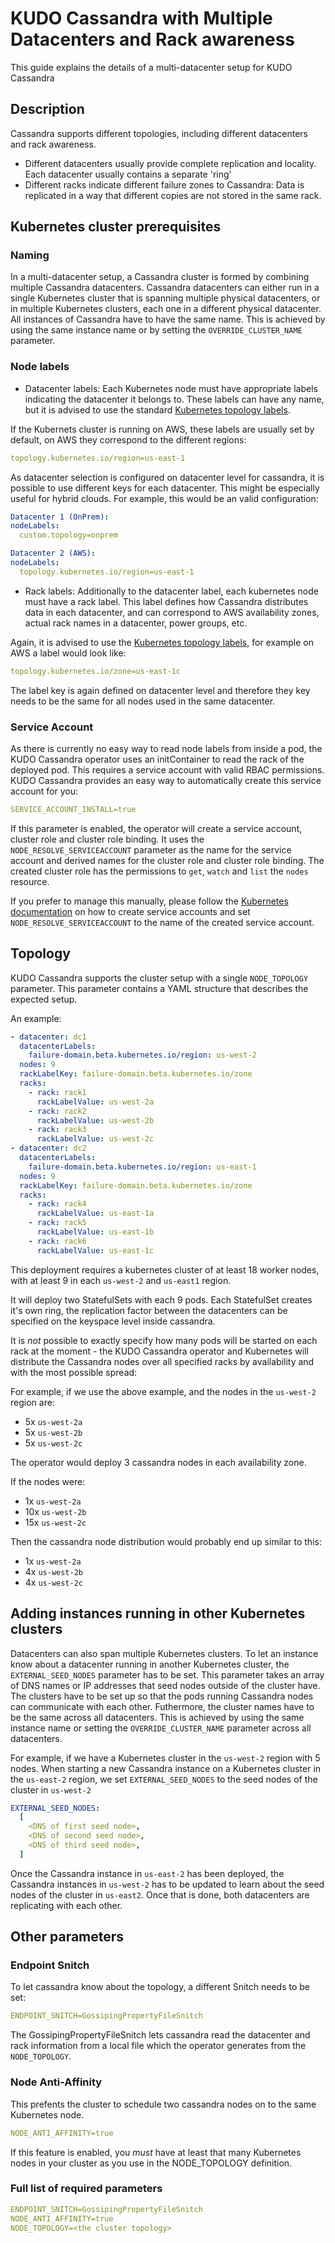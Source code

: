 # KUDO Cassandra with Multiple Datacenters and Rack awareness

This guide explains the details of a multi-datacenter setup for KUDO Cassandra

## Description

Cassandra supports different topologies, including different datacenters and
rack awareness.

- Different datacenters usually provide complete replication and locality. Each
  datacenter usually contains a separate 'ring'
- Different racks indicate different failure zones to Cassandra: Data is
  replicated in a way that different copies are not stored in the same rack.

## Kubernetes cluster prerequisites

### Naming

In a multi-datacenter setup, a Cassandra cluster is formed by combining multiple
Cassandra datacenters. Cassandra datacenters can either run in a single
Kubernetes cluster that is spanning multiple physical datacenters, or in
multiple Kubernetes clusters, each one in a different physical datacenter.
All instances of Cassandra have to have the same name. This is achieved by using
the same instance name or by setting the `OVERRIDE_CLUSTER_NAME` parameter.

### Node labels

- Datacenter labels: Each Kubernetes node must have appropriate labels
  indicating the datacenter it belongs to. These labels can have any name, but
  it is advised to use the standard
  [Kubernetes topology labels](https://kubernetes.io/docs/reference/kubernetes-api/labels-annotations-taints/#topologykubernetesioregion).

If the Kubernets cluster is running on AWS, these labels are usually set by
default, on AWS they correspond to the different regions:

```yaml
topology.kubernetes.io/region=us-east-1
```

As datacenter selection is configured on datacenter level for cassandra, it is
possible to use different keys for each datacenter. This might be especially
useful for hybrid clouds. For example, this would be an valid configuration:

```yaml
Datacenter 1 (OnPrem):
nodeLabels:
  custom.topology=onprem

Datacenter 2 (AWS):
nodeLabels:
  topology.kubernetes.io/region=us-east-1
```

- Rack labels: Additionally to the datacenter label, each kubernetes node must
  have a rack label. This label defines how Cassandra distributes data in each
  datacenter, and can correspond to AWS availability zones, actual rack names in
  a datacenter, power groups, etc.

Again, it is advised to use the
[Kubernetes topology labels](https://kubernetes.io/docs/reference/kubernetes-api/labels-annotations-taints/#topologykubernetesioregion),
for example on AWS a label would look like:

```yaml
topology.kubernetes.io/zone=us-east-1c
```

The label key is again defined on datacenter level and therefore they key needs
to be the same for all nodes used in the same datacenter.

### Service Account

As there is currently no easy way to read node labels from inside a pod, the
KUDO Cassandra operator uses an initContainer to read the rack of the deployed
pod. This requires a service account with valid RBAC permissions. KUDO Cassandra
provides an easy way to automatically create this service account for you:

```yaml
SERVICE_ACCOUNT_INSTALL=true
```

If this parameter is enabled, the operator will create a service account,
cluster role and cluster role binding. It uses the `NODE_RESOLVE_SERVICEACCOUNT`
parameter as the name for the service account and derived names for the cluster
role and cluster role binding. The created cluster role has the permissions to
`get`, `watch` and `list` the `nodes` resource.

If you prefer to manage this manually, please follow the
[Kubernetes documentation](https://kubernetes.io/docs/tasks/configure-pod-container/configure-service-account/)
on how to create service accounts and set `NODE_RESOLVE_SERVICEACCOUNT` to the
name of the created service account.

## Topology

KUDO Cassandra supports the cluster setup with a single `NODE_TOPOLOGY`
parameter. This parameter contains a YAML structure that describes the expected
setup.

An example:

```yaml
- datacenter: dc1
  datacenterLabels:
    failure-domain.beta.kubernetes.io/region: us-west-2
  nodes: 9
  rackLabelKey: failure-domain.beta.kubernetes.io/zone
  racks:
    - rack: rack1
      rackLabelValue: us-west-2a
    - rack: rack2
      rackLabelValue: us-west-2b
    - rack: rack3
      rackLabelValue: us-west-2c
- datacenter: dc2
  datacenterLabels:
    failure-domain.beta.kubernetes.io/region: us-east-1
  nodes: 9
  rackLabelKey: failure-domain.beta.kubernetes.io/zone
  racks:
    - rack: rack4
      rackLabelValue: us-east-1a
    - rack: rack5
      rackLabelValue: us-east-1b
    - rack: rack6
      rackLabelValue: us-east-1c
```

This deployment requires a kubernetes cluster of at least 18 worker nodes, with
at least 9 in each `us-west-2` and `us-east1` region.

It will deploy two StatefulSets with each 9 pods. Each StatefulSet creates it's
own ring, the replication factor between the datacenters can be specified on the
keyspace level inside cassandra.

It is _not_ possible to exactly specify how many pods will be started on each
rack at the moment - the KUDO Cassandra operator and Kubernetes will distribute
the Cassandra nodes over all specified racks by availability and with the most
possible spread:

For example, if we use the above example, and the nodes in the `us-west-2`
region are:

- 5x `us-west-2a`
- 5x `us-west-2b`
- 5x `us-west-2c`

The operator would deploy 3 cassandra nodes in each availability zone.

If the nodes were:

- 1x `us-west-2a`
- 10x `us-west-2b`
- 15x `us-west-2c`

Then the cassandra node distribution would probably end up similar to this:

- 1x `us-west-2a`
- 4x `us-west-2b`
- 4x `us-west-2c`

## Adding instances running in other Kubernetes clusters

Datacenters can also span multiple Kubernetes clusters. To let an instance know
about a datacenter running in another Kubernetes cluster, the
`EXTERNAL_SEED_NODES` parameter has to be set. This parameter takes an array of
DNS names or IP addresses that seed nodes outside of the cluster have. The
clusters have to be set up so that the pods running Cassandra nodes can
communicate with each other. Futhermore, the cluster names have to be the same
across all datacenters. This is achieved by using the same instance name or
setting the `OVERRIDE_CLUSTER_NAME` parameter across all datacenters.

For example, if we have a Kubernetes cluster in the `us-west-2` region with 5
nodes. When starting a new Cassandra instance on a Kubernetes cluster in the
`us-east-2` region, we set `EXTERNAL_SEED_NODES` to the seed nodes of the
cluster in `us-west-2`

```yaml
EXTERNAL_SEED_NODES:
  [
    <DNS of first seed node>,
    <DNS of second seed node>,
    <DNS of third seed node>,
  ]
```

Once the Cassandra instance in `us-east-2` has been deployed, the Cassandra
instances in `us-west-2` has to be updated to learn about the seed nodes of the
cluster in `us-east2`. Once that is done, both datacenters are replicating with
each other.

## Other parameters

### Endpoint Snitch

To let cassandra know about the topology, a different Snitch needs to be set:

```yaml
ENDPOINT_SNITCH=GossipingPropertyFileSnitch
```

The GossipingPropertyFileSnitch lets cassandra read the datacenter and rack
information from a local file which the operator generates from the
`NODE_TOPOLOGY`.

### Node Anti-Affinity

This prefents the cluster to schedule two cassandra nodes on to the same
Kubernetes node.

```yaml
NODE_ANTI_AFFINITY=true
```

If this feature is enabled, you _must_ have at least that many Kubernetes nodes
in your cluster as you use in the NODE_TOPOLOGY definition.

### Full list of required parameters

```yaml
ENDPOINT_SNITCH=GossipingPropertyFileSnitch 
NODE_ANTI_AFFINITY=true
NODE_TOPOLOGY=<the cluster topology>
```
